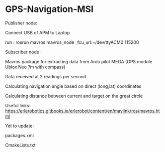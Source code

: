 # GPS-Navigation-MSI

Publisher node:

Connect USB of APM to Laptop

run : rosrun mavros mavros_node _fcu_url:=/dev/ttyACM0:115200

Subscriber node : 

Mavros package for extracting data from Ardu pilot MEGA (GPS module Ublox Neo 7m with compass)

Data received at 2 readings per second

Calculating navigation angle based on direct (long,lat) coordinates

Calculating distance between current and target on the great circle

Useful links:
https://erlerobotics.gitbooks.io/erlerobot/content/en/mavlink/ros/mavros.html


Yet to update:

  packages.xml

  CmakeLists.txt
